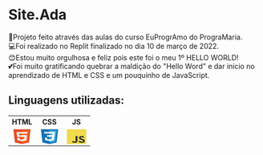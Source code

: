 # Site.Ada
📖Projeto feito através das aulas do curso EuProgrAmo do PrograMaria.\
💻Foi realizado no Replit finalizado no dia 10 de março de 2022.\
😊Estou muito orgulhosa e feliz pois este foi o meu 1º HELLO WORLD!\
💕Foi muito gratificando quebrar a maldição do "Hello Word" e dar início no aprendizado de HTML e CSS e um pouquinho de JavaScript.

<h2> Linguagens utilizadas: </h2>

<table>
<tr>
  <th> HTML </th>
  <th> CSS </th>
  <th> JS </th>
</tr>
<tr>
  <td> <img align="center" alt="HTML" height="30" width="40" src="https://raw.githubusercontent.com/devicons/devicon/master/icons/html5/html5-original.svg"> </td>
  <td> <img align="center" alt="CSS" height="30" width="40" src="https://raw.githubusercontent.com/devicons/devicon/master/icons/css3/css3-original.svg"> </td>
  <td> <img align="center" alt="JS" height="30" width="40" src="https://github.com/devicons/devicon/blob/master/icons/javascript/javascript-original.svg"> </td>
</tr>
</table>
